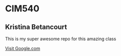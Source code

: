 # CIM540

## Kristina Betancourt

This is my super awesome repo for this amazing class

[Visit Google.com](http://www.google.com)
